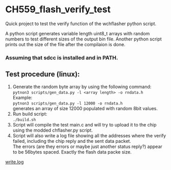 # CH559_flash_verify_test
Quick project to test the verify function of the wchflasher python script.

A python script generates variable length uint8_t arrays with random numbers to test different sizes of the output bin file.
Another python script prints out the size of the file after the compilaion is done.

### Assuming that sdcc is installed and in PATH.

## Test procedure (linux):

1. Generate the random byte array by using the following command:  
`pytnon3 scripts/gen_data.py -l <array length> -o rndata.h`  
Example:  
`pytnon3 scripts/gen_data.py -l 12000 -o rndata.h`  
generates an array of size 12000 populated with random 8bit values.  
2. Run build script:  
`./build.sh`  
3. Script will compile the test main.c and will try to upload it to the chip using the modded chflasher.py script.
4. Script will also write a log file showing all the addresses where the verify failed, including the chip reply and the sent data packet.  
The errors (are they errors or maybe just another status reply?) appear to be 56bytes spaced. Exactly the flash data packe size.  

[write.log][pic1]





[pic1]: https://github.com/hexeguitar/CH559_flash_verify_test/blob/master/ch55x_flash3.png



